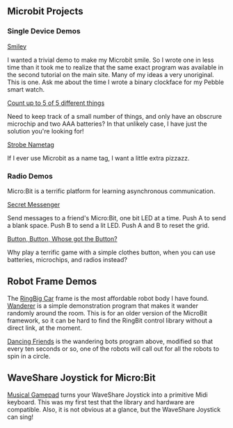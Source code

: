## Microbit Projects

### Single Device Demos

[Smiley](https://makecode.microbit.org/_fTx32C4f2Ao1)

I wanted a trivial demo to make my Microbit smile. So I wrote one in less time than it took me to realize that the same exact program was available in the second tutorial on the main site. Many of my ideas a very unoriginal. This is one. Ask me about the time I wrote a binary clockface for my Pebble smart watch.

[Count up to 5 of 5 different things](https://makecode.microbit.org/_Heid2TJmobLM)

Need to keep track of a small number of things, and only have an obscrure microchip and two AAA batteries? In that unlikely case, I have just the solution you're looking for!

[Strobe Nametag](https://makecode.microbit.org/_KvUaa2KjyE0C)

If I ever use Microbit as a name tag, I want a little extra pizzazz.

### Radio Demos

Micro:Bit is a terrific platform for learning asynchronous communication.


[Secret Messenger](https://makecode.microbit.org/_PLj13fcW50Wm)

Send messages to a friend's Micro:Bit, one bit LED at a time. Push A to send a blank space. Push B to send a lit LED. Push A and B to reset the grid.

[Button, Button, Whose got the Button?](https://makecode.microbit.org/_0me4RfVuuA0R)

Why play a terrific game with a simple clothes button, when you can use batteries, microchips, and radios instead?

## Robot Frame Demos

The [RingBig Car][1] frame is the most affordable robot body I have found.
[Wanderer](https://makecode.microbit.org/_MeWdP5dk9ELC) is a simple demonstration program that makes it wander randomly around the room. This is for an older version of the MicroBit framework, so it can be hard to find the RingBit control library without a direct link, at the moment.

[Dancing Friends][2] is the wandering bots program above, modified so that every ten seconds or so, one of the robots will call out for all the robots to spin in a circle.

[1]: https://www.elecfreaks.com/estore/ring-bit-car-mirco-bit-educational-smart-robot-kit-for-kids-ringbit-car.html
[2]: https://makecode.microbit.org/_02D1CwRYqMWD


## WaveShare Joystick for Micro:Bit

[Musical Gamepad][3] turns your WaveShare Joystick into a primitive Midi keyboard. This was my first test that the library and hardware are compatible. Also, it is not obvious at a glance, but the WaveShare Joystick can sing!

[3]: https://makecode.microbit.org/_hubWLC3u7DRH